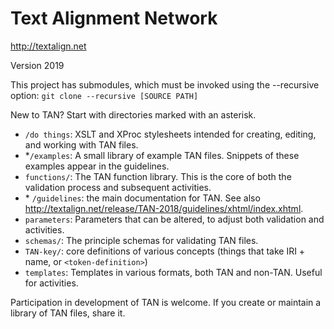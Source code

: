 # Text Alignment Network 
http://textalign.net

Version 2019

This project has submodules, which must be invoked using the --recursive option:
`git clone --recursive [SOURCE PATH]`

New to TAN? Start with directories marked with an asterisk.

* `/do things`: XSLT and XProc stylesheets intended for creating, editing, and working with TAN files. 
* \*`/examples`: A small library of example TAN files. Snippets of these examples appear in the guidelines.
* `functions/`: The TAN function library. This is the core of both the validation process and subsequent activities.
* \* `/guidelines`: the main documentation for TAN. See also http://textalign.net/release/TAN-2018/guidelines/xhtml/index.xhtml. 
* `parameters`: Parameters that can be altered, to adjust both validation and activities.
* `schemas/`: The principle schemas for validating TAN files.
* `TAN-key/`: core definitions of various concepts (things that take IRI + name, or `<token-definition>`)
* `templates`: Templates in various formats, both TAN and non-TAN. Useful for activities.

Participation in development of TAN is welcome. If you create or maintain a library of TAN files, share it.